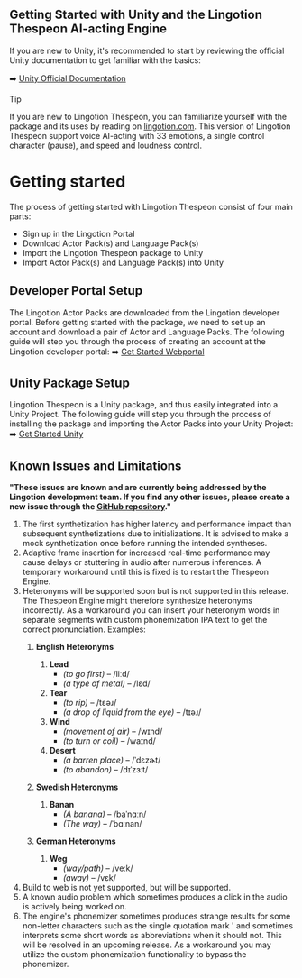 

## Getting Started with Unity and the Lingotion Thespeon AI-acting Engine

If you are new to Unity, it's recommended to start by reviewing the official Unity documentation to get familiar with the basics:

➡️ [Unity Official Documentation](https://docs.unity3d.com/Manual/index.html)  


> [!TIP]
> If you are new to Lingotion Thespeon, you can familiarize yourself with the package and its uses by reading on [lingotion.com](https://www.lingotion.com). 
> This version of Lingotion Thespeon support voice AI-acting with 33 emotions, a single control character (pause), and speed and loudness control.

# Getting started
The process of getting started with Lingotion Thespeon consist of four main parts:
- Sign up in the Lingotion Portal
- Download Actor Pack(s) and Language Pack(s)
- Import the Lingotion Thespeon package to Unity
- Import Actor Pack(s) and Language Pack(s) into Unity


## **Developer Portal Setup**  
The Lingotion Actor Packs are downloaded from the Lingotion developer portal. Before getting started with the package, we need to set up an account and download a pair of Actor and Language Packs.
The following guide will step you through the process of creating an account at the Lingotion developer portal: 
➡️ [Get Started Webportal](./get-started-webportal.md)  

## **Unity Package Setup**  
Lingotion Thespeon is a Unity package, and thus easily integrated into a Unity Project. The following guide will step you through the process of installing the package and importing the Actor Packs into your Unity Project:  
➡️ [Get Started Unity](./get-started-unity.md)  



## **Known Issues and Limitations**  
**"These issues are known and are currently being addressed by the Lingotion development team. If you find any other issues, please create a new issue through the [GitHub repository](https://github.com/Lingotion/lingotion-thespeon-unity/issues/new)."**

1. The first synthetization has higher latency and performance impact than subsequent synthetizations due to initializations. It is advised to make a mock synthetization once before running the intended syntheses.
2. Adaptive frame insertion for increased real-time performance may cause delays or stuttering in audio after numerous inferences. A temporary workaround until this is fixed is to restart the Thespeon Engine.
3. Heteronyms will be supported soon but is not supported in this release. The Thespeon Engine might therefore synthesize heteronyms incorrectly. As a workaround you can insert your heteronym words in separate segments with custom phonemization IPA text to get the correct pronunciation. Examples:  
   1. **English Heteronyms**  
      1. **Lead**  
         - *(to go first)* – /liːd/  
         - *(a type of metal)* – /lɛd/  
      2. **Tear**  
         - *(to rip)* – /tɛəɹ/  
         - *(a drop of liquid from the eye)* – /tɪəɹ/  
      3. **Wind**  
         - *(movement of air)* – /wɪnd/  
         - *(to turn or coil)* – /waɪnd/   
      4. **Desert**  
         - *(a barren place)* – /ˈdɛzɚt/  
         - *(to abandon)* – /dɪˈzɜːt/  


   2. **Swedish Heteronyms**  
      1. **Banan**  
         - *(A banana)* –  /baˈnɑːn/ 
         - *(The way)* – /ˈbɑːnan/  

   3. **German Heteronyms**  
      1. **Weg**  
         - *(way/path)* – /veːk/  
         - *(away)* – /vɛk/  
4. Build to web is not yet supported, but will be supported.
5. A known audio problem which sometimes produces a click in the audio is actively being worked on.
6. The engine's phonemizer sometimes produces strange results for some non-letter characters such as the single quotation mark ' and sometimes interprets some short words as abbreviations when it should not. This will be resolved in an upcoming release. As a workaround you may utilize the custom phonemization functionality to bypass the phonemizer.
